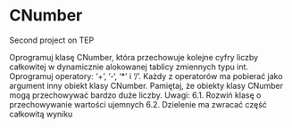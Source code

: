 # CNumber
Second project on TEP

Oprogramuj klasę CNumber, która przechowuje kolejne cyfry liczby całkowitej w
dynamicznie alokowanej tablicy zmiennych typu int. Oprogramuj operatory: ‘+’, ’-‘, ‘*’ i ‘/’. Każdy z
operatorów ma pobierać jako argument inny obiekt klasy CNumber. Pamiętaj, że
obiekty klasy CNumber mogą przechowywać bardzo duże liczby.
Uwagi:
6.1. Rozwiń klasę o przechowywanie wartości ujemnych
6.2. Dzielenie ma zwracać część całkowitą wyniku
